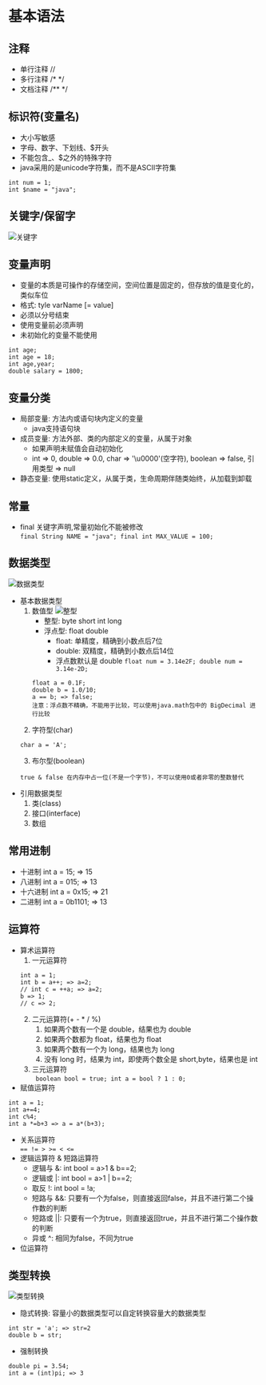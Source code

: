 # 基本语法 
## 注释
   + 单行注释  //
   + 多行注释  /* */
   + 文档注释  /** */
## 标识符(变量名)
   + 大小写敏感
   + 字母、数字、下划线、$开头
   + 不能包含_、$之外的特殊字符
   + java采用的是unicode字符集，而不是ASCII字符集
   ```
   int num = 1;
   int $name = "java";
   ```
## 关键字/保留字
   ![关键字](/img/java-keywords.jpg)
## 变量声明
   + 变量的本质是可操作的存储空间，空间位置是固定的，但存放的值是变化的，类似车位
   + 格式: tyle varName [= value]
   + 必须以分号结束
   + 使用变量前必须声明
   + 未初始化的变量不能使用
   ```
   int age;
   int age = 18;
   int age,year;
   double salary = 1800;
   ```
## 变量分类
   + 局部变量: 方法内或语句块内定义的变量
      + java支持语句块
   + 成员变量: 方法外部、类的内部定义的变量，从属于对象
      + 如果声明未赋值会自动初始化
      + int => 0, double => 0.0, char => '\u0000'(空字符), 
        boolean => false, 引用类型 => null
   + 静态变量: 使用static定义，从属于类，生命周期伴随类始终，从加载到卸载
## 常量
   + final 关键字声明,常量初始化不能被修改  
   `final String NAME = "java"; final int MAX_VALUE = 100;`
## 数据类型
   ![数据类型](/img/java-data-type.jpg)
   + 基本数据类型  
      1. 数值型
         ![整型](/img/java-int.jpg)
         + 整型: byte short int long
         + 浮点型: float double  
            + float: 单精度，精确到小数点后7位
            + double: 双精度，精确到小数点后14位  
            + 浮点数默认是 double
         `float num = 3.14e2F; double num = 3.14e-2D;`
         ```
         float a = 0.1F;
         double b = 1.0/10;
         a == b; => false;
         注意：浮点数不精确，不能用于比较，可以使用java.math包中的 BigDecimal 进行比较
         ```
      2. 字符型(char)
      ```
      char a = 'A';
      ```
      3. 布尔型(boolean)
      ```
      true & false 在内存中占一位(不是一个字节)，不可以使用0或者非零的整数替代
      ```
   + 引用数据类型
      1. 类(class)
      2. 接口(interface)
      3. 数组
## 常用进制
   + 十进制 int a = 15;  => 15
   + 八进制 int a = 015; => 13
   + 十六进制 int a = 0x15; => 21
   + 二进制 int a = 0b1101; => 13
## 运算符
   + 算术运算符
      1. 一元运算符
      ```
      int a = 1;
      int b = a++; => a=2;
      // int c = ++a; => a=2;
      b => 1;
      // c => 2;
      ```
      2. 二元运算符(+ - * / %)
         1. 如果两个数有一个是 double，结果也为 double
         2. 如果两个数都为 float，结果也为 float
         3. 如果两个数有一个为 long，结果也为 long
         4. 没有 long 时，结果为 int，即使两个数全是 short,byte，结果也是 int
      3. 三元运算符  
      ` boolean bool = true; int a = bool ? 1 : 0;`
   + 赋值运算符
   ```
   int a = 1;
   int a+=4;
   int c%4;
   int a *=b+3 => a = a*(b+3);
   ```
   + 关系运算符  
   `== != > >= < <=`
   + 逻辑运算符 & 短路运算符
      + 逻辑与 &: int bool = a>1 & b==2;
      + 逻辑或 |: int bool = a>1 | b==2;
      + 取反 !: int bool = !a;
      + 短路与 &&: 只要有一个为false，则直接返回false，并且不进行第二个操作数的判断
      + 短路或 ||: 只要有一个为true，则直接返回true，并且不进行第二个操作数的判断
      + 异或 ^: 相同为false，不同为true
   + 位运算符
## 类型转换
   ![类型转换](/img/java-data-type-transform.jpg)
   + 隐式转换: 容量小的数据类型可以自定转换容量大的数据类型
   ```
   int str = 'a'; => str=2
   double b = str;
   ```
   + 强制转换
   ```
   double pi = 3.54;
   int a = (int)pi; => 3
   ```